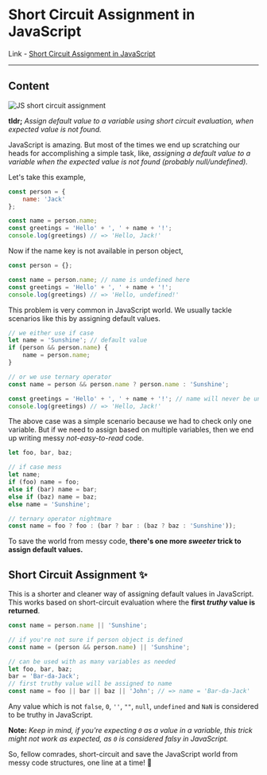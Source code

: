 # Short Circuit Assignment in JavaScript

Link - [Short Circuit Assignment in JavaScript](https://dev.to/flexdinesh/short-circuit-assignment-in-javascript--4k80)

---

## Content

![JS short circuit assignment](https://image.ibb.co/c9duVn/short_circuit_alt.jpg)

**tldr;** _Assign default value to a variable using short circuit evaluation, when expected value is not found._

JavaScript is amazing. But most of the times we end up scratching our heads for accomplishing a simple task, like, _assigning a default value to a variable when the expected value is not found (probably null/undefined)._

Let's take this example,

```js
const person = {
    name: 'Jack'
};

const name = person.name;
const greetings = 'Hello' + ', ' + name + '!';
console.log(greetings) // => 'Hello, Jack!'
```

Now if the name key is not available in person object,

```js
const person = {};

const name = person.name; // name is undefined here
const greetings = 'Hello' + ', ' + name + '!';
console.log(greetings) // => 'Hello, undefined!'
```

This problem is very common in JavaScript world. We usually tackle scenarios like this by assigning default values.

```js
// we either use if case
let name = 'Sunshine'; // default value
if (person && person.name) {
    name = person.name;
}

// or we use ternary operator
const name = person && person.name ? person.name : 'Sunshine';

const greetings = 'Hello' + ', ' + name + '!'; // name will never be undefined now
console.log(greetings) // => 'Hello, Jack!'
```

The above case was a simple scenario because we had to check only one variable. But if we need to assign based on multiple variables, then we end up writing messy _not-easy-to-read_ code.

```js
let foo, bar, baz;

// if case mess
let name;
if (foo) name = foo;
else if (bar) name = bar;
else if (baz) name = baz;
else name = 'Sunshine';

// ternary operator nightmare
const name = foo ? foo : (bar ? bar : (baz ? baz : 'Sunshine'));

```

To save the world from messy code, **there's one more _sweeter_ trick to assign default values.**

## Short Circuit Assignment ✨

This is a shorter and cleaner way of assigning default values in JavaScript. This works based on short-circuit evaluation where the **first _truthy_ value is returned**.

```js
const name = person.name || 'Sunshine';

// if you're not sure if person object is defined
const name = (person && person.name) || 'Sunshine';

// can be used with as many variables as needed
let foo, bar, baz;
bar = 'Bar-da-Jack';
// first truthy value will be assigned to name
const name = foo || bar || baz || 'John'; // => name = 'Bar-da-Jack'
```

Any value which is not `false`, `0`, `''`, `""`, `null`, `undefined` and `NaN` is considered to be truthy in JavaScript.

**Note:** _Keep in mind, if you're expecting `0` as a value in a variable, this trick might not work as expected, as `0` is considered falsy in JavaScript._

So, fellow comrades, short-circuit and save the JavaScript world from messy code structures, one line at a time! 🎉
